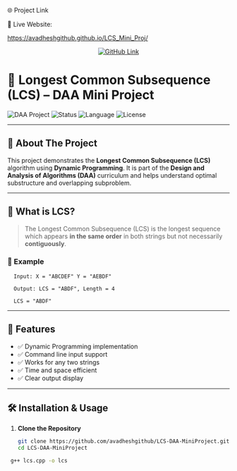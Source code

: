 🌐 Project Link

🔗 Live Website:

https://avadheshgithub.github.io/LCS_Mini_Proj/

<p align="center"> <a href="https://avadheshgithub.github.io/LCS_Mini_Proj/"> <img src="https://img.shields.io/badge/View%20on-GitHub-181717?style=for-the-badge&logo=github" alt="GitHub Link"/> </a> </p>



# 📌 Longest Common Subsequence (LCS) – DAA Mini Project

![DAA Project](https://img.shields.io/badge/DAA-Mini%20Project-blueviolet?style=for-the-badge)
![Status](https://img.shields.io/badge/Status-Completed-brightgreen?style=for-the-badge)
![Language](https://img.shields.io/badge/Language-C%2B%2B-orange?style=for-the-badge)
![License](https://img.shields.io/badge/License-MIT-lightgrey?style=for-the-badge)

---

## 📖 About The Project

This project demonstrates the **Longest Common Subsequence (LCS)** algorithm using **Dynamic Programming**. It is part of the **Design and Analysis of Algorithms (DAA)** curriculum and helps understand optimal substructure and overlapping subproblem.

---

## 🧠 What is LCS?

> The Longest Common Subsequence (LCS) is the longest sequence which appears **in the same order** in both strings but not necessarily **contiguously**.

### 🧪 Example
      Input: X = "ABCDEF" Y = "AEBDF"
      
      Output: LCS = "ABDF", Length = 4

      LCS = "ABDF"


---

## 🚀 Features

- ✅ Dynamic Programming implementation
- ✅ Command line input support
- ✅ Works for any two strings
- ✅ Time and space efficient
- ✅ Clear output display

---

## 🛠️ Installation & Usage

1. **Clone the Repository**
   
   ```bash
   git clone https://github.com/avadheshgithub/LCS-DAA-MiniProject.git
   cd LCS-DAA-MiniProject

  ```bash
   g++ lcs.cpp -o lcs


